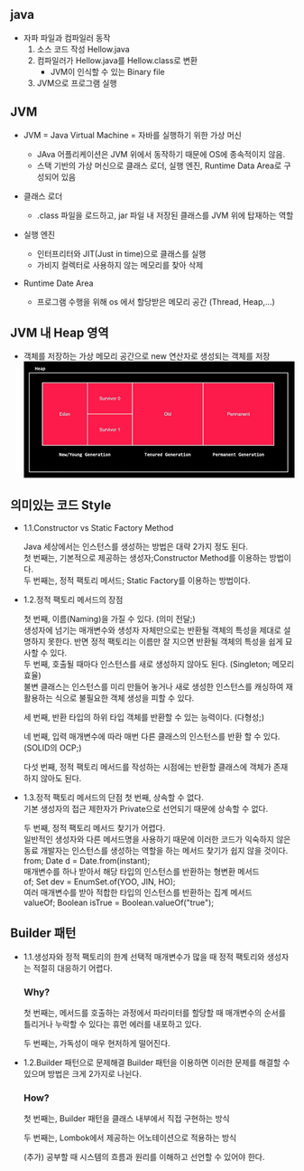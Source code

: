 ## java
+ 자파 파일과 컴파일러 동작
  1. 소스 코드 작성 Hellow.java 
  2. 컴파일러가 Hellow.java를 Hellow.class로 변환
      - JVM이 인식할 수 있는 Binary file
  3. JVM으로 프로그램 실행

## JVM
+ JVM = Java Virtual Machine = 자바를 실행하기 위한 가상 머신
  - JAva 어플리케이션은 JVM 위에서 동작하기 때문에 OS에 종속적이지 않음.
  - 스택 기반의 가상 머신으로 클래스 로더, 실행 엔진, Runtime Data Area로 구성되어 있음

+ 클래스 로더
  - .class 파일을 로드하고, jar 파일 내 저장된 클래스를 JVM 위에 탑재하는 역할
  
+ 실행 엔진
  - 인터프리터와 JIT(Just in time)으로 클래스를 실행
  - 가비지 컬렉터로 사용하지 않는 메모리를 찾아 삭제

+ Runtime Date Area
  - 프로그램 수행을 위해 os 에서 할당받은 메모리 공간 (Thread, Heap,...)

## JVM 내 Heap 영역
  - 객체를 저장하는 가상 메모리 공간으로 new 연산자로 생성되는 객체를 저장
  ![JVM 내 Heap 영역](정리\img_java\image.png)

## 의미있는 코드 Style

+ 1.1.Constructor vs Static Factory Method

    Java 세상에서는 인스턴스를 생성하는 방법은 대략 2가지 정도 된다. <br>
    첫 번째는, 기본적으로 제공하는 생성자;Constructor Method를 이용하는 방법이다.<br>
    두 번째는, 정적 팩토리 메서드; Static Factory를 이용하는 방법이다.<br>



+ 1.2.정적 팩토리 메서드의 장점

    첫 번째, 이름(Naming)을 가질 수 있다. (의미 전달;)<br>
        생성자에 넘기는 매개변수와 생성자 자체만으로는 반환될 객체의 특성을 제대로 설명하지 못한다. 반면 정적 팩토리는 이름만 잘 지으면 반환될 객체의 특성을 쉽게 묘사할 수 있다.<br>
    두 번째, 호출될 때마다 인스턴스를 새로 생성하지 않아도 된다. (Singleton; 메모리 효율)<br>
        불변 클래스는 인스턴스를 미리 만들어 놓거나 새로 생성한 인스턴스를 캐싱하여 재활용하는 식으로 불필요한 객체 생성을 피할 수 있다.<br>

    세 번째, 반환 타입의 하위 타입 객체를 반환할 수 있는 능력이다. (다형성;)<br>

    네 번째, 입력 매개변수에 따라 매번 다른 클래스의  인스턴스를 반환 할 수 있다.(SOLID의 OCP;)<br>

    다섯 번째, 정적 팩토리 메서드를 작성하는 시점에는 반환할 클래스에 객체가 존재하지 않아도 된다.<br>


+ 1.3.정적 팩토리 메서드의 단점
    첫 번째, 상속할 수 없다.<br>
        기본 생성자의 접근 제한자가 Private으로 선언되기 때문에 상속할 수 없다.<br>

    두 번째, 정적 팩토리 메서드 찾기가 어렵다.<br>
        일반적인 생성자와 다른 메서드명을 사용하기 때문에 이러한 코드가 익숙하지 않은 동료 개발자는 인스턴스를 생성하는 역할을 하는 메서드 찾기가 쉽지 않을 것이다.<br>
        from; Date d = Date.from(instant);<br>
        매개변수를 하나 받아서 해당 타입의 인스턴스를 반환하는 형변환 메서드<br>
        of; Set<Developer> dev = EnumSet.of(YOO, JIN, HO);<br>
        여러 매개변수를 받아 적합한 타입의 인스턴스를 반환하는 집계 메서드<br>
        valueOf; Boolean isTrue = Boolean.valueOf("true");<br>


## Builder 패턴

+ 1.1.생성자와 정적 팩토리의 한계
    선택적 매개변수가 많을 때 정적 팩토리와 생성자는 적절히 대응하기 어렵다.<br>

    ### Why?
    첫 번째는, 메서드를 호출하는 과정에서 파라미터를 할당할 때 매개변수의 순서를 틀리거나 누락할 수 있다는 휴먼 에러를 내포하고 있다.<br>

    두 번째는, 가독성이 매우 현저하게 떨어진다.<br>

+ 1.2.Builder 패턴으로 문제해결
	Builder 패턴을 이용하면 이러한 문제를 해결할 수 있으며 방법은 크게 2가지로 나뉜다.<br>

    ### How? 
    첫 번째는, Builder 패턴을 클래스 내부에서 직접 구현하는 방식<br>

    두 번째는, Lombok에서 제공하는 어노테이션으로 적용하는 방식<br>


    (추가) 공부할 때 시스템의 흐름과 원리를 이해하고 선언할 수 있어야 한다.<br>
